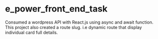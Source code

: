 # e_power_front_end_task
Consumed a wordpress API with React.js using async and await function. This project also created a route slug. i.e dynamic route that display individual card full details. 
